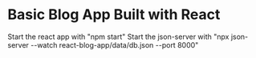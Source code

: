 # Basic Blog App Built with React

Start the react app with "npm start"
Start the json-server with "npx json-server --watch react-blog-app/data/db.json --port 8000"
